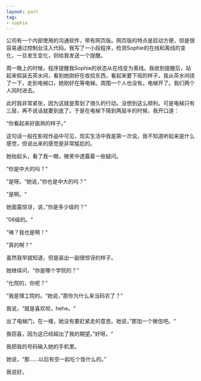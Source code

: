 ```yaml
---
layout: post
tag:
- sophie
---
```


公司有一个内部使用的沟通软件，带有网页版。网页版的特点是启动方便，但是很容易通过控制台注入代码。我写了一小段程序，检测Sophie的在线和离线的变化，一旦发生变化，则给我发送一个提醒。

周一晚上的时候，程序提醒我Sophie的状态从在线变为离线。我收到提醒后，站起来假装去茶水间，看到她刚好在收拾东西，看起来要下班的样子。我从茶水间绕了一下，走到电梯口，她刚好在等电梯。周围一个人也没有。电梯开了。我们两个人同时进去。

此时我非常紧张，因为这就是策划了很久的行动。没想到这么顺利。可是电梯只有三层，再不说话就要到底了。于是在电梯下降到两层半的时候，我开口道：

“你看起来好面熟的样子。”

这句话一般在影视作品中可见，现实生活中我是第一次说。我不知道听起来是什么感觉，但说出来的感觉是非常尴尬的。

她抬起头，看了我一眼，微笑中透露着一些疑问。

“你是中大的吗？“

”是呀。“她说，”你也是中大的吗？“

”是啊。“

她面露惊讶，说，”你是多少级的？“

”08级的。“

”咦？我也是啊！“

”真的啊？“

虽然我早就知道，但是装出一副很惊讶的样子。

她继续问，“你是哪个学院的？“

”化院的，你呢？“

”我是理工院的。“她说，”那你为什么来当码农了？“

我说，“就是喜欢呗，hehe。“

出了电梯门，在一楼，她没有要赶紧走的意思。她说，”那加一个微信吧。“

我窃喜，因为这已经超出了我的期望。”好呀。“

我把我的号码输入她的手机里。

她说，“那……以后有空一起吃个饭什么的。”

我说好。
